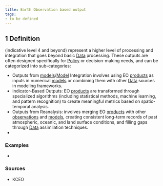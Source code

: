 ```yaml
---
title: Earth Observation based output
tags:
- to be defined
---
```


## 1 Definition

(indicative level 4 and beyond) represent a higher level of processing and integration that goes beyond basic [Data](../data) processing. These outputs are often designed specifically for [Policy](../policy) or decision-making needs, and can be categorized into sub-categories:

- Outputs from [models](../model)/[Model](../model) Integration involves using EO [products](../product) as inputs in numerical [models](../model) or combining them with other [Data](../data) sources in modeling frameworks. 
- Indicator-Based Outputs:  EO [products](../product) are transformed through specialized algorithms (including statistical methods, machine learning, and pattern recognition) to create meaningful metrics based on spatio-temporal analysis.
- Outputs from Reanalysis: involves merging EO [products](../product) with other [observations](../observation) and [models](../model), creating consistent long-term records of past atmospheric, oceanic, and land surface conditions, and filling gaps through [Data](../data) assimilation techniques.
- 
### Examples 
-

### Sources 
- KCEO 
